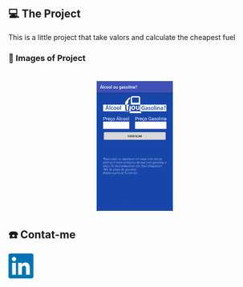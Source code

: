 
 </br>

## 💻 The Project

 This is a little project that take valors and calculate the cheapest fuel


<h3>📱 Images of Project</br> </br>
<p  align="center">
<img src="https://github.com/agricio/Alcool-ou-Gasolina/blob/master/readme%20asset/unnamed.png" width=30% />
</p>
</h3>

## :phone: Contat-me
 
<p>
<a href="https://www.linkedin.com/in/agr%C3%ADcio-neto-20a62913b/">
<img src="https://github.com/agricio/FinDev/blob/master/assets/LinkedIn_logo.png?raw=true" width=50px/> 
</a>
</p>
